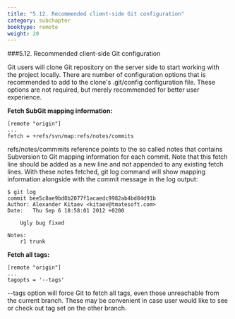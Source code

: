 ```yaml
---
title: "5.12. Recommended client-side Git configuration"
category: subchapter
booktype: remote
weight: 20
---
```

###5.12. Recommended client-side Git configuration

Git users will clone Git repository on the server side to start working with the project locally. There are number of configuration options that is recommended to add to the clone's .git/config configuration file. These options are not required, but merely recommended for better user experience.

**Fetch SubGit mapping information:**

    [remote "origin"]
    ...
    fetch = +refs/svn/map:refs/notes/commits

refs/notes/commmits reference points to the so called notes that contains Subversion to Git mapping information for each commit. Note that this fetch line should be added as a new line and not appended to any existing fetch lines. With these notes fetched, git log command will show mapping information alongside with the commit message in the log output:

    $ git log
    commit bee5c8ae9bd8b2077f1acaedc9982ab4bd84d91b
    Author: Alexander Kitaev <kitaev@tmatesoft.com>
    Date:   Thu Sep 6 18:58:01 2012 +0200

        Ugly bug fixed

    Notes:
        r1 trunk

**Fetch all tags:**

    [remote "origin"]
    ...
    tagopts = '--tags'

--tags option will force Git to fetch all tags, even those unreachable from the current branch. These may be convenient in case user would like to see or check out tag set on the other branch.
